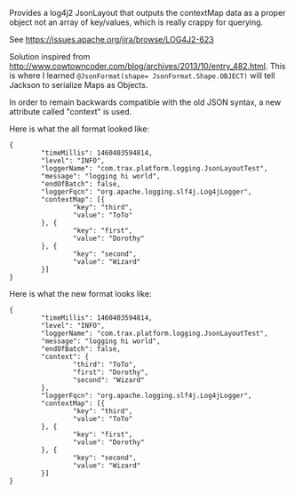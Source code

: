 Provides a log4j2 JsonLayout that outputs the contextMap data as a proper object not an array of key/values, which is really crappy for querying.

See https://issues.apache.org/jira/browse/LOG4J2-623

Solution inspired from http://www.cowtowncoder.com/blog/archives/2013/10/entry_482.html.  This is where I learned `@JsonFormat(shape= JsonFormat.Shape.OBJECT)` will tell  Jackson to serialize Maps as Objects.

In order to remain backwards compatible with the old JSON syntax, a new attribute called "context" is used.  

Here is what the all format looked like:

```
{
        "timeMillis": 1460403594814,
        "level": "INFO",
        "loggerName": "com.trax.platform.logging.JsonLayoutTest",
        "message": "logging hi world",
        "endOfBatch": false,
        "loggerFqcn": "org.apache.logging.slf4j.Log4jLogger",
        "contextMap": [{
                "key": "third",
                "value": "ToTo"
        }, {
                "key": "first",
                "value": "Dorothy"
        }, {
                "key": "second",
                "value": "Wizard"
        }]
}
``` 

Here is what the new format looks like:

```
{
        "timeMillis": 1460403594814,
        "level": "INFO",
        "loggerName": "com.trax.platform.logging.JsonLayoutTest",
        "message": "logging hi world",
        "endOfBatch": false,
        "context": {
                "third": "ToTo",
                "first": "Dorothy",
                "second": "Wizard"
        },
        "loggerFqcn": "org.apache.logging.slf4j.Log4jLogger",
        "contextMap": [{
                "key": "third",
                "value": "ToTo"
        }, {
                "key": "first",
                "value": "Dorothy"
        }, {
                "key": "second",
                "value": "Wizard"
        }]
}
```
